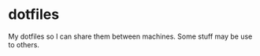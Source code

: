 dotfiles
========

My dotfiles so I can share them between machines.
Some stuff may be use to others.
